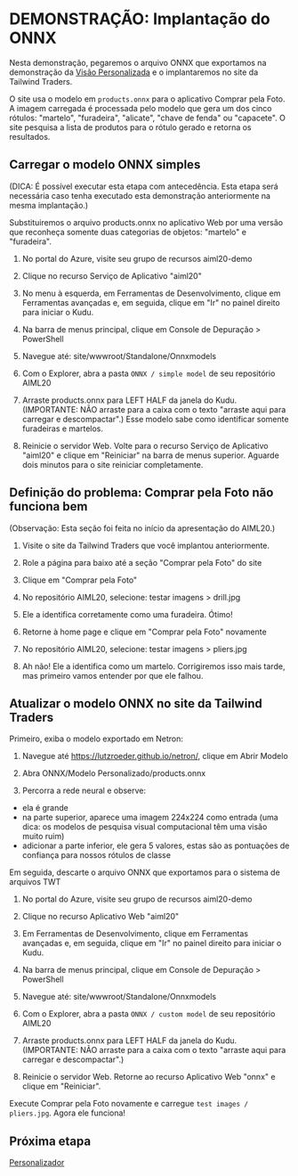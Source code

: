 # <a name="demo-onnx-deployment"></a>DEMONSTRAÇÃO: Implantação do ONNX

Nesta demonstração, pegaremos o arquivo ONNX que exportamos na demonstração da [Visão Personalizada](DEMO%20Custom%20Vision.md) e o implantaremos no site da Tailwind Traders.

O site usa o modelo em `products.onnx` para o aplicativo Comprar pela Foto. A imagem carregada é processada pelo modelo que gera um dos cinco rótulos: "martelo", "furadeira", "alicate", "chave de fenda" ou "capacete". O site pesquisa a lista de produtos para o rótulo gerado e retorna os resultados.

## <a name="load-the-simple-onnx-model"></a>Carregar o modelo ONNX simples

(DICA: É possível executar esta etapa com antecedência. Esta etapa será necessária caso tenha executado esta demonstração anteriormente na mesma implantação.)

Substituiremos o arquivo products.onnx no aplicativo Web por uma versão que reconheça somente duas categorias de objetos: "martelo" e "furadeira".

1. No portal do Azure, visite seu grupo de recursos aiml20-demo

1. Clique no recurso Serviço de Aplicativo "aiml20"

1. No menu à esquerda, em Ferramentas de Desenvolvimento, clique em Ferramentas avançadas e, em seguida, clique em "Ir" no painel direito para iniciar o Kudu.

1. Na barra de menus principal, clique em Console de Depuração > PowerShell

1. Navegue até: site/wwwroot/Standalone/Onnxmodels

1. Com o Explorer, abra a pasta `ONNX / simple model` de seu repositório AIML20

1. Arraste products.onnx para LEFT HALF da janela do Kudu. (IMPORTANTE: NÃO arraste para a caixa com o texto "arraste aqui para carregar e descompactar".) Esse modelo sabe como identificar somente furadeiras e martelos.

1. Reinicie o servidor Web. Volte para o recurso Serviço de Aplicativo "aiml20" e clique em "Reiniciar" na barra de menus superior. Aguarde dois minutos para o site reiniciar completamente.

## <a name="defining-the-problem-shop-by-photo-doesnt-work-right"></a>Definição do problema: Comprar pela Foto não funciona bem

(Observação: Esta seção foi feita no início da apresentação do AIML20.)

1. Visite o site da Tailwind Traders que você implantou anteriormente. 

1. Role a página para baixo até a seção "Comprar pela Foto" do site

1. Clique em "Comprar pela Foto"

1. No repositório AIML20, selecione: testar imagens > drill.jpg

1. Ele a identifica corretamente como uma furadeira. Ótimo!

1. Retorne à home page e clique em "Comprar pela Foto" novamente

1. No repositório AIML20, selecione: testar imagens > pliers.jpg

1. Ah não! Ele a identifica como um martelo. Corrigiremos isso mais tarde, mas primeiro vamos entender por que ele falhou.

## <a name="update-the-onnx-model-in-the-tailwind-traders-website"></a>Atualizar o modelo ONNX no site da Tailwind Traders

Primeiro, exiba o modelo exportado em Netron:

1. Navegue até https://lutzroeder.github.io/netron/, clique em Abrir Modelo

2. Abra ONNX/Modelo Personalizado/products.onnx

3. Percorra a rede neural e observe:

 - ela é grande
 - na parte superior, aparece uma imagem 224x224 como entrada (uma dica: os modelos de pesquisa visual computacional têm uma visão muito ruim)
 - adicionar a parte inferior, ele gera 5 valores, estas são as pontuações de confiança para nossos rótulos de classe

Em seguida, descarte o arquivo ONNX que exportamos para o sistema de arquivos TWT

1. No portal do Azure, visite seu grupo de recursos aiml20-demo

1. Clique no recurso Aplicativo Web "aiml20"

1. Em Ferramentas de Desenvolvimento, clique em Ferramentas avançadas e, em seguida, clique em "Ir" no painel direito para iniciar o Kudu.

1. Na barra de menus principal, clique em Console de Depuração > PowerShell

1. Navegue até: site/wwwroot/Standalone/Onnxmodels

1. Com o Explorer, abra a pasta `ONNX / custom model` de seu repositório AIML20

1. Arraste products.onnx para LEFT HALF da janela do Kudu. (IMPORTANTE: NÃO arraste para a caixa com o texto "arraste aqui para carregar e descompactar".)

1. Reinicie o servidor Web. Retorne ao recurso Aplicativo Web "onnx" e clique em "Reiniciar".

Execute Comprar pela Foto novamente e carregue `test images / pliers.jpg`. Agora ele funciona!

## <a name="next-step"></a>Próxima etapa

[Personalizador](DEMO%20Personalizer.md)


